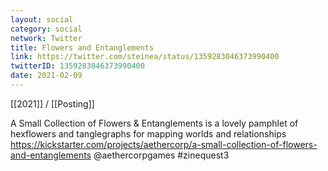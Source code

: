 ```yaml
---
layout: social
category: social
network: Twitter
title: Flowers and Entanglements
link: https://twitter.com/steinea/status/1359283046373990400
twitterID: 1359283046373990400
date: 2021-02-09
---
```


[[2021]] / [[Posting]]

A Small Collection of Flowers & Entanglements is a lovely pamphlet of hexflowers and tanglegraphs for mapping worlds and relationships <https://kickstarter.com/projects/aethercorp/a-small-collection-of-flowers-and-entanglements> @aethercorpgames  #zinequest3
